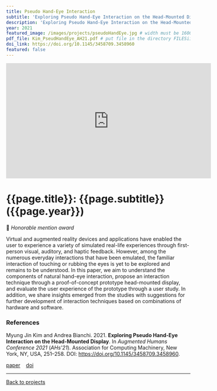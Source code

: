 ```yaml
---
title: Pseudo Hand-Eye Interaction
subtitle: 'Exploring Pseudo Hand-Eye Interaction on the Head-Mounted Display'
description: 'Exploring Pseudo Hand-Eye Interaction on the Head-Mounted Display'
year: 2021
featured_image: /images/projects/pseudoHandEye.jpg # width must be 1600px
pdf_file: Kim_PseudHandEye_AH21.pdf # put file in the directory FILESii
doi_link: https://doi.org/10.1145/3458709.3458960
featured: false
---
```


<iframe width="560" height="315" src="https://www.youtube.com/embed/GERshFu_36o" frameborder="0" allow="accelerometer; autoplay; clipboard-write; encrypted-media; gyroscope; picture-in-picture" allowfullscreen></iframe>

<!-- DO NOT CHANGE MANUALLY -->

# {{page.title}}: {{page.subtitle}} ({{page.year}})

🏅 _Honorable mention award_

Virtual and augmented reality devices and applications have enabled the user to experience a variety of simulated real-life experiences through first-person visual, auditory, and haptic feedback. However, among the numerous everyday interactions that have been emulated, the familiar interaction of touching or rubbing the eyes is yet to be explored and remains to be understood. In this paper, we aim to understand the components of natural hand-eye interaction, propose an interaction technique through a proof-of-concept prototype head-mounted display, and evaluate the user experience of the prototype through a user study. In addition, we share insights emerged from the studies with suggestions for further development of interaction techniques based on combinations of hardware and software.

### References

Myung Jin Kim and Andrea Bianchi. 2021. **Exploring Pseudo Hand-Eye Interaction on the Head-Mounted Display**. In <i>Augmented Humans Conference 2021</i> (<i>AHs'21</i>). Association for Computing Machinery, New York, NY, USA, 251–258. DOI: https://doi.org/10.1145/3458709.3458960.

<!-- DO NOT CHANGE MANUALLY -->

<a href="{{ site.url }}/files/{{ page.year }}/{{ page.pdf_file }}" target="_blank">paper</a>&nbsp;&nbsp;&nbsp;
<a href="{{ page.doi_link }}" target="_blank">doi</a>

---

<a href="/index.html" class="button button--large">Back to projects</a>
